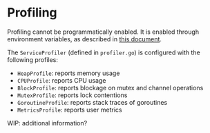 # Profiling

Profiling cannot be programmatically enabled. It is enabled through environment variables, as described in
[this document](https://backstage.mpi-internal.com/docs/polaris/system/guild-backend/how-to/observability/profiling/).

The `ServiceProfiler` (defined in `profiler.go`) is configured with the following profiles:

- `HeapProfile`: reports memory usage
- `CPUProfile`: reports CPU usage
- `BlockProfile`: reports blockage on mutex and channel operations
- `MutexProfile`: reports lock contentions
- `GoroutineProfile`: reports stack traces of goroutines
- `MetricsProfile`: reports user metrics

WIP: additional information?
